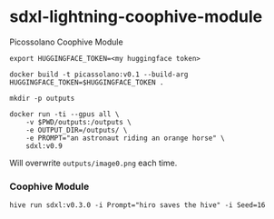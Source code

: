 # sdxl-lightning-coophive-module
Picossolano Coophive Module

```
export HUGGINGFACE_TOKEN=<my huggingface token>
```

```
docker build -t picassolano:v0.1 --build-arg HUGGINGFACE_TOKEN=$HUGGINGFACE_TOKEN .
```

```
mkdir -p outputs
```

```
docker run -ti --gpus all \
    -v $PWD/outputs:/outputs \
    -e OUTPUT_DIR=/outputs/ \
    -e PROMPT="an astronaut riding an orange horse" \
    sdxl:v0.9
```

Will overwrite `outputs/image0.png` each time.

### Coophive Module

```
hive run sdxl:v0.3.0 -i Prompt="hiro saves the hive" -i Seed=16
```

